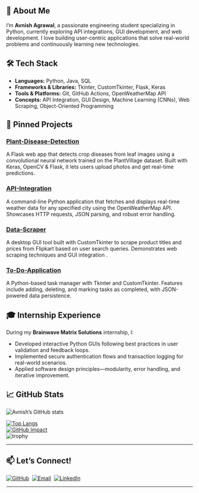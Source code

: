 ## 📖 About Me  
I’m **Avnish Agrawal**, a passionate engineering student specializing in Python, currently exploring API integrations, GUI development, and web development. I love building user-centric applications that solve real-world problems and continuously learning new technologies.

## 🛠 Tech Stack  
- **Languages:** Python, Java, SQL  
- **Frameworks & Libraries:** Tkinter, CustomTkinter, Flask, Keras  
- **Tools & Platforms:** Git, GitHub Actions, OpenWeatherMap API  
- **Concepts:** API Integration, GUI Design, Machine Learning (CNNs), Web Scraping, Object-Oriented Programming

## 🚀 Pinned Projects  
### [Plant-Disease-Detection](https://github.com/Avnish1447/Plant-Disease-Detection)  
A Flask web app that detects crop diseases from leaf images using a convolutional neural network trained on the PlantVillage dataset. Built with Keras, OpenCV & Flask, it lets users upload photos and get real-time predictions.

### [API-Integration](https://github.com/Avnish1447/API-Integration)  
A command-line Python application that fetches and displays real-time weather data for any specified city using the OpenWeatherMap API. Showcases HTTP requests, JSON parsing, and robust error handling.

### [Data-Scraper](https://github.com/Avnish1447/Data-Scraper)  
A desktop GUI tool built with CustomTkinter to scrape product titles and prices from Flipkart based on user search queries. Demonstrates web scraping techniques and GUI integration .

### [To-Do-Application](https://github.com/Avnish1447/To-Do-Application)  
A Python-based task manager with Tkinter and CustomTkinter. Features include adding, deleting, and marking tasks as completed, with JSON-powered data persistence.

## 🎓 Internship Experience  
During my **Brainwave Matrix Solutions** internship, I:  
- Developed interactive Python GUIs following best practices in user validation and feedback loops.  
- Implemented secure authentication flows and transaction logging for real-world scenarios.  
- Applied software design principles—modularity, error handling, and iterative improvement.

## 📈 GitHub Stats

![Avnish’s GitHub stats](https://github-readme-stats.vercel.app/api?username=Avnish1447&show_icons=true&theme=radical)

[![Top Langs](https://github-readme-stats.vercel.app/api/top-langs/?username=Avnish1447&layout=compact&theme=vision-friendly-dark)](https://github.com/anuraghazra/github-readme-stats)  
[![GitHub Impact](https://github-readme-stats-academic.vercel.app/api/academic?username=Avnish1447)](https://github.com/EthanJamesLew/github-readme-stats-academic)  
![trophy](https://github-profile-trophy.vercel.app/?username=Avnish1447&row=1&column=3)





---

## 📫 Let’s Connect!

[![GitHub](https://img.shields.io/badge/-GitHub-181717?style=flat&logo=github&logoColor=white)](https://github.com/Avnish1447)&nbsp;&nbsp;[![Email](https://img.shields.io/badge/-Email-D14836?style=flat&logo=gmail&logoColor=white)](mailto:avnishagrawal1447@gmail.com)&nbsp;&nbsp;[![LinkedIn](https://img.shields.io/badge/-LinkedIn-0A66C2?style=flat&logo=linkedin&logoColor=white)](https://www.linkedin.com/in/avnish-agrawal-84b39728a/)

---
